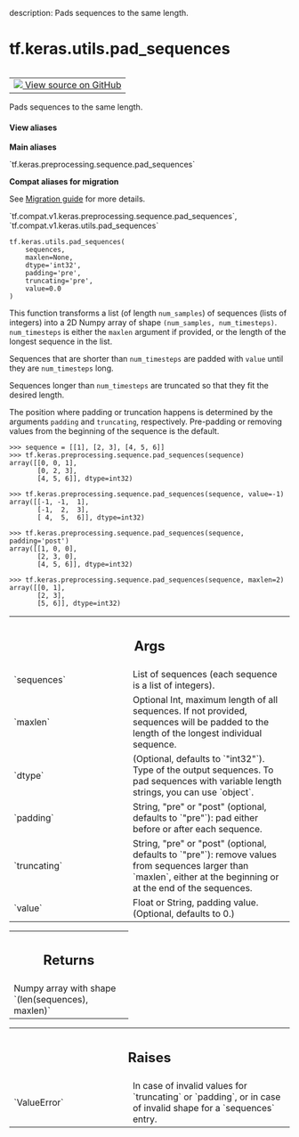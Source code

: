 description: Pads sequences to the same length.

<div itemscope itemtype="http://developers.google.com/ReferenceObject">
<meta itemprop="name" content="tf.keras.utils.pad_sequences" />
<meta itemprop="path" content="Stable" />
</div>

# tf.keras.utils.pad_sequences

<!-- Insert buttons and diff -->

<table class="tfo-notebook-buttons tfo-api nocontent" align="left">
<td>
  <a target="_blank" href="https://github.com/keras-team/keras/tree/v2.9.0/keras/utils/data_utils.py#L932-L1053">
    <img src="https://www.tensorflow.org/images/GitHub-Mark-32px.png" />
    View source on GitHub
  </a>
</td>
</table>



Pads sequences to the same length.

<section class="expandable">
  <h4 class="showalways">View aliases</h4>
  <p>
<b>Main aliases</b>
<p>`tf.keras.preprocessing.sequence.pad_sequences`</p>

<b>Compat aliases for migration</b>
<p>See
<a href="https://www.tensorflow.org/guide/migrate">Migration guide</a> for
more details.</p>
<p>`tf.compat.v1.keras.preprocessing.sequence.pad_sequences`, `tf.compat.v1.keras.utils.pad_sequences`</p>
</p>
</section>

<pre class="devsite-click-to-copy prettyprint lang-py tfo-signature-link">
<code>tf.keras.utils.pad_sequences(
    sequences,
    maxlen=None,
    dtype=&#x27;int32&#x27;,
    padding=&#x27;pre&#x27;,
    truncating=&#x27;pre&#x27;,
    value=0.0
)
</code></pre>



<!-- Placeholder for "Used in" -->

This function transforms a list (of length `num_samples`)
of sequences (lists of integers)
into a 2D Numpy array of shape `(num_samples, num_timesteps)`.
`num_timesteps` is either the `maxlen` argument if provided,
or the length of the longest sequence in the list.

Sequences that are shorter than `num_timesteps`
are padded with `value` until they are `num_timesteps` long.

Sequences longer than `num_timesteps` are truncated
so that they fit the desired length.

The position where padding or truncation happens is determined by
the arguments `padding` and `truncating`, respectively.
Pre-padding or removing values from the beginning of the sequence is the
default.

```
>>> sequence = [[1], [2, 3], [4, 5, 6]]
>>> tf.keras.preprocessing.sequence.pad_sequences(sequence)
array([[0, 0, 1],
       [0, 2, 3],
       [4, 5, 6]], dtype=int32)
```

```
>>> tf.keras.preprocessing.sequence.pad_sequences(sequence, value=-1)
array([[-1, -1,  1],
       [-1,  2,  3],
       [ 4,  5,  6]], dtype=int32)
```

```
>>> tf.keras.preprocessing.sequence.pad_sequences(sequence, padding='post')
array([[1, 0, 0],
       [2, 3, 0],
       [4, 5, 6]], dtype=int32)
```

```
>>> tf.keras.preprocessing.sequence.pad_sequences(sequence, maxlen=2)
array([[0, 1],
       [2, 3],
       [5, 6]], dtype=int32)
```

<!-- Tabular view -->
 <table class="responsive fixed orange">
<colgroup><col width="214px"><col></colgroup>
<tr><th colspan="2"><h2 class="add-link">Args</h2></th></tr>

<tr>
<td>
`sequences`
</td>
<td>
List of sequences (each sequence is a list of integers).
</td>
</tr><tr>
<td>
`maxlen`
</td>
<td>
Optional Int, maximum length of all sequences. If not provided,
sequences will be padded to the length of the longest individual
sequence.
</td>
</tr><tr>
<td>
`dtype`
</td>
<td>
(Optional, defaults to `"int32"`). Type of the output sequences.
To pad sequences with variable length strings, you can use `object`.
</td>
</tr><tr>
<td>
`padding`
</td>
<td>
String, "pre" or "post" (optional, defaults to `"pre"`):
pad either before or after each sequence.
</td>
</tr><tr>
<td>
`truncating`
</td>
<td>
String, "pre" or "post" (optional, defaults to `"pre"`):
remove values from sequences larger than
`maxlen`, either at the beginning or at the end of the sequences.
</td>
</tr><tr>
<td>
`value`
</td>
<td>
Float or String, padding value. (Optional, defaults to 0.)
</td>
</tr>
</table>



<!-- Tabular view -->
 <table class="responsive fixed orange">
<colgroup><col width="214px"><col></colgroup>
<tr><th colspan="2"><h2 class="add-link">Returns</h2></th></tr>
<tr class="alt">
<td colspan="2">
Numpy array with shape `(len(sequences), maxlen)`
</td>
</tr>

</table>



<!-- Tabular view -->
 <table class="responsive fixed orange">
<colgroup><col width="214px"><col></colgroup>
<tr><th colspan="2"><h2 class="add-link">Raises</h2></th></tr>

<tr>
<td>
`ValueError`
</td>
<td>
In case of invalid values for `truncating` or `padding`,
or in case of invalid shape for a `sequences` entry.
</td>
</tr>
</table>

